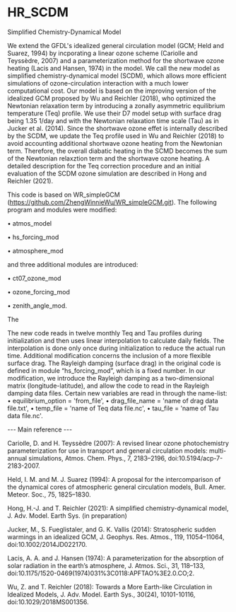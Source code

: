 # HR_SCDM

Simplified Chemistry-Dynamical Model

We extend the GFDL's idealized general circulation model (GCM; Held and Suarez, 1994) by incporating a linear ozone scheme (Cariolle and Teyssèdre, 2007) and a parameterization method for the shortwave ozone heating (Lacis and Hansen, 1974) in the model. We call the new model as simplified chemistry-dynamical model (SCDM), which allows more efficient simulations of ozone-circulation interaction with a much lower computational cost. Our model is based on the improving version of the idealized GCM proposed by Wu and Reichler (2018), who optimized the Newtonian relaxation term by introducing a zonally asymmetric equilibrium temperature (Teq) profile. We use their D7 model setup with surface drag being 1.35 1/day and with the Newtonian relaxation time scale (Tau) as in Jucker et al. (2014). Since the shortwave ozone effet is internally described by the SCDM, we update the Teq profile used in Wu and Reichler (2018) to avoid accounting additional shortwave ozone heating from the Newtonian term. Therefore, the overall diabatic heating in the SCMD becomes the sum of the Newtonian relaxztion term and the shortwave ozone heating. A detailed description for the Teq correction procedure and an initial evaluation of the SCDM ozone simulation are described in Hong and Reichler (2021). 

This code is based on WR_simpleGCM (https://github.com/ZhengWinnieWu/WR_simpleGCM.git). The following program and modules were modified:

• atmos_model

• hs_forcing_mod 

• atmosphere_mod

and three additional modules are introduced:

• ct07_ozone_mod 

• ozone_forcing_mod 

• zenith_angle_mod.

The 

The new code reads in twelve monthly Teq and Tau profiles during initialization and then uses linear interpolation to calculate daily fields. The interpolation is done only once during initialization to reduce the actual run time. Additional modification concerns the inclusion of a more flexible surface drag. The Rayleigh damping (surface drag) in the original code is defined in module “hs_forcing_mod”, which is a fixed number. In our modification, we introduce the Rayleigh damping as a two-dimensional matrix (longitude-latitude), and allow the code to read in the Rayleigh damping data files. Certain new variables are read in through the name-list:
• equilibrium_option = 'from_file',
• drag_file_name = 'name of drag data file.txt',
• temp_file = 'name of Teq data file.nc',
• tau_file = 'name of Tau data file.nc'.

--- Main reference ---

Cariolle, D. and H. Teyssèdre (2007): A revised linear ozone photochemistry parameterization for use in transport and general circulation models: multi-annual simulations, Atmos. Chem. Phys., 7, 2183–2196, doi:10.5194/acp-7-2183-2007.

Held, I. M. and M. J. Suarez (1994): A proposal for the intercomparison of the dynamical cores of atmospheric general circulation models, Bull. Amer. Meteor. Soc., 75, 1825–1830.

Hong, H.-J. and T. Reichler (2021): A simplified chemistry-dynamical model, J. Adv. Model. Earth Sys. (in preparation)

Jucker, M., S. Fueglistaler, and G. K. Vallis (2014): Stratospheric sudden warmings in an idealized GCM, J. Geophys. Res. Atmos., 119, 11054–11064, doi:10.1002/2014JD022170.

Lacis, A. A. and J. Hansen (1974): A parameterization for the absorption of solar radiation in the earth’s atmosphere, J. Atmos. Sci., 31, 118–133, doi:10.1175/1520-0469(1974)031%3C0118:APFTAO%3E2.0.CO;2.

Wu, Z. and T. Reichler (2018): Towards a More Earth-like Circulation in Idealized Models, J. Adv. Model. Earth Sys., 30(24), 10101-10116, doi:10.1029/2018MS001356.

